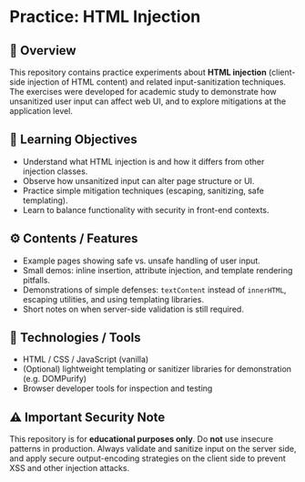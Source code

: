 # Practice: HTML Injection

## 📘 Overview
This repository contains practice experiments about **HTML injection** (client-side injection of HTML content) and related input-sanitization techniques.  
The exercises were developed for academic study to demonstrate how unsanitized user input can affect web UI, and to explore mitigations at the application level.

## 🎯 Learning Objectives
- Understand what HTML injection is and how it differs from other injection classes.  
- Observe how unsanitized input can alter page structure or UI.  
- Practice simple mitigation techniques (escaping, sanitizing, safe templating).  
- Learn to balance functionality with security in front-end contexts.

## ⚙️ Contents / Features
- Example pages showing safe vs. unsafe handling of user input.  
- Small demos: inline insertion, attribute injection, and template rendering pitfalls.  
- Demonstrations of simple defenses: `textContent` instead of `innerHTML`, escaping utilities, and using templating libraries.  
- Short notes on when server-side validation is still required.

## 🧠 Technologies / Tools
- HTML / CSS / JavaScript (vanilla)  
- (Optional) lightweight templating or sanitizer libraries for demonstration (e.g. DOMPurify)  
- Browser developer tools for inspection and testing

## ⚠️ Important Security Note
This repository is for **educational purposes only**. Do **not** use insecure patterns in production. Always validate and sanitize input on the server side, and apply secure output-encoding strategies on the client side to prevent XSS and other injection attacks.



